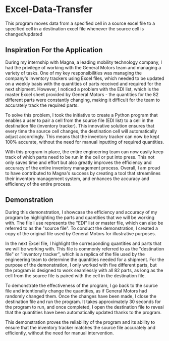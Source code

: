 # Excel-Data-Transfer
This program moves data from a specified cell in a source excel file to a specified cell in a destination excel file whenever the source cell is changed/updated

## Inspiration For the Application

During my internship with Magna, a leading mobility technology company, I had the privilege of working with the General Motors team and managing a variety of tasks. One of my key responsibilities was managing the company's inventory trackers using Excel files, which needed to be updated on a weekly basis with the quantities of parts received and required for the next shipment. However, I noticed a problem with the EDI list, which is the master Excel sheet provided by General Motors - the quantities for the 82 different parts were constantly changing, making it difficult for the team to accurately track the required parts.

To solve this problem, I took the initiative to create a Python program that enables a user to pair a cell from the source file (EDI list) to a cell in the destination file (inventory tracker). This innovative solution ensures that every time the source cell changes, the destination cell will automatically adjust accordingly. This means that the inventory tracker can now be kept 100% accurate, without the need for manual inputting of required quantities.

With this program in place, the entire engineering team can now easily keep track of which parts need to be run in the cell or put into press. This not only saves time and effort but also greatly improves the efficiency and accuracy of the entire inventory management process. Overall, I am proud to have contributed to Magna's success by creating a tool that streamlines their inventory management system, and enhances the accuracy and efficiency of the entire process.

## Demonstration

During this demonstration, I showcase the efficiency and accuracy of my program by highlighting the parts and quantities that we will be working with. The file I use represents the "EDI" list or master file, which can also be referred to as the "source file". To conduct the demonstration, I created a copy of the original file used by General Motors for illustrative purposes.

In the next Excel file, I highlight the corresponding quantities and parts that we will be working with. This file is commonly referred to as the "destination file" or "inventory tracker", which is a replica of the file used by the engineering team to determine the quantities needed for a shipment. For the purpose of the demonstration, I only worked with five different parts, but the program is designed to work seamlessly with all 82 parts, as long as the cell from the source file is paired with the cell in the destination file.

To demonstrate the effectiveness of the program, I go back to the source file and intentionally change the quantities, as if General Motors had randomly changed them. Once the changes have been made, I close the destination file and run the program. It takes approximately 30 seconds for the program to run, and once completed, I open the destination file to reveal that the quantities have been automatically updated thanks to the program.

This demonstration proves the reliability of the program and its ability to ensure that the inventory tracker matches the source file accurately and efficiently, without the need for manual intervention.
